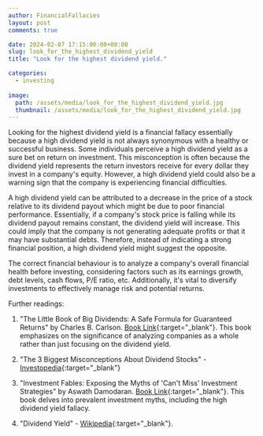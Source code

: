 ```yaml
---
author: FinancialFallacies
layout: post
comments: true

date: 2024-02-07 17:15:00:00+00:00  
slug: look_for_the_highest_dividend_yield
title: "Look for the highest dividend yield."

categories:
  - investing
  
image:
  path: /assets/media/look_for_the_highest_dividend_yield.jpg
  thumbnail: /assets/media/look_for_the_highest_dividend_yield.jpg
---
```


Looking for the highest dividend yield is a financial fallacy essentially because a high dividend yield is not always synonymous with a healthy or successful business. Some individuals perceive a high dividend yield as a sure bet on return on investment. This misconception is often because the dividend yield represents the return investors receive for every dollar they invest in a company's equity. However, a high dividend yield could also be a warning sign that the company is experiencing financial difficulties.

A high dividend yield can be attributed to a decrease in the price of a stock relative to its dividend payout which might be due to poor financial performance. Essentially, if a company's stock price is falling while its dividend payout remains constant, the dividend yield will increase. This could imply that the company is not generating adequate profits or that it may have substantial debts. Therefore, instead of indicating a strong financial position, a high dividend yield might suggest the opposite.

The correct financial behaviour is to analyze a company's overall financial health before investing, considering factors such as its earnings growth, debt levels, cash flows, P/E ratio, etc. Additionally, it's vital to diversify investments to effectively manage risk and potential returns.

Further readings:

1. "The Little Book of Big Dividends: A Safe Formula for Guaranteed Returns" by Charles B. Carlson. [Book Link](https://www.amazon.com/Little-Book-Big-Dividends-Guaranteed/dp/0470567996/ref=nosim?tag=financialfall-20){:target="_blank"}. This book emphasizes on the significance of analyzing companies as a whole rather than just focusing on the dividend yield.

2. "The 3 Biggest Misconceptions About Dividend Stocks" - [Investopedia](https://www.investopedia.com/articles/investing/082015/3-biggest-misconceptions-dividend-stocks.asp){:target="_blank"}

3. "Investment Fables: Exposing the Myths of 'Can't Miss' Investment Strategies" by Aswath Damodaran. [Book Link](https://www.amazon.com/Investment-Fables-Strategies-Damodaran-2004-03-22/dp/B012YT97VW/ref=nosim?tag=financialfall-20){:target="_blank"}. This book delves into prevalent investment myths, including the high dividend yield fallacy.

4. "Dividend Yield" - [Wikipedia](https://en.wikipedia.org/wiki/Dividend_yield){:target="_blank"}.
